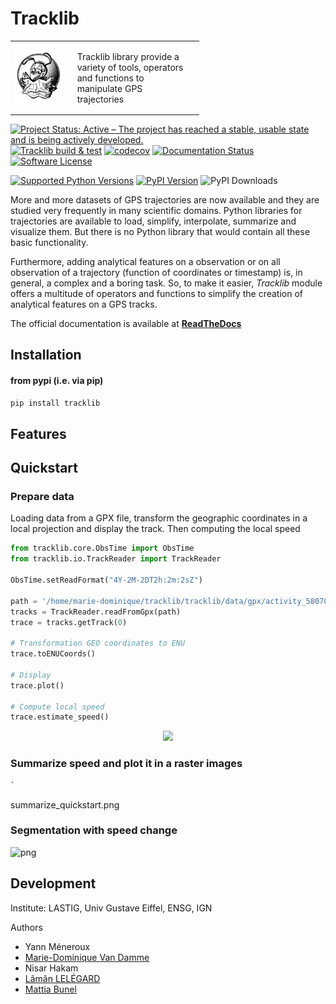 # Tracklib

<p align="center">
<table style="border:none;border:0;width:60%"><tr>
  <td align="center" style="width:30%"><img width="200px" src="https://github.com/umrlastig/tracklib/blob/main/doc/source/img/TracklibLogo.png" /></td>
  <td style="padding:16px;"><label>Tracklib</label> library provide a variety of tools, operators and functions to manipulate GPS trajectories</td>
</tr></table>
</p>

[![Project Status: Active – The project has reached a stable, usable state and is being actively developed.](https://www.repostatus.org/badges/latest/active.svg)](https://www.repostatus.org/#active)
[![Tracklib build & test](https://github.com/umrlastig/tracklib/actions/workflows/ci.yml/badge.svg)](https://github.com/umrlastig/tracklib/actions/workflows/ci.yml)
[![codecov](https://codecov.io/gh/umrlastig/tracklib/branch/main/graph/badge.svg?token=pHLaV21j2O)](https://codecov.io/gh/umrlastig/tracklib)
[![Documentation Status](https://readthedocs.org/projects/tracklib/badge/?version=latest)](https://tracklib.readthedocs.io/en/latest/?badge=latest)
[![Software License](https://img.shields.io/badge/Licence-Cecill--C-blue.svg?style=flat)](https://github.com/umrlastig/tracklib/blob/main/LICENCE)

[![Supported Python Versions](https://img.shields.io/pypi/pyversions/tracklib.svg)](https://pypi.python.org/pypi/tracklib/)
[![PyPI Version](https://img.shields.io/pypi/v/tracklib.svg)](https://pypi.python.org/pypi/tracklib/)
![PyPI Downloads](https://img.shields.io/pypi/dm/tracklib?color=blue)


More and more datasets of GPS trajectories are now available and they are studied very frequently in many scientific domains. 
Python libraries for trajectories are available to load, simplify, interpolate, summarize and visualize them. 
But there is no Python library that would contain all these basic functionality.  

Furthermore, adding analytical features on a observation or on all observation of a trajectory (function of coordinates or timestamp) 
is, in general, a complex and a boring task. So, to make it easier, *Tracklib* module offers a multitude of operators 
and functions to simplify the creation of analytical features on a GPS tracks. 

The official documentation is available at **[ReadTheDocs](https://tracklib.readthedocs.io)**

## Installation

#### from pypi (i.e. via pip)

```bash
pip install tracklib
```

## Features


## Quickstart

### Prepare data

Loading data from a GPX file, transform the geographic coordinates in a 
local projection and display the track. Then computing the local speed

```python
from tracklib.core.ObsTime import ObsTime
from tracklib.io.TrackReader import TrackReader

ObsTime.setReadFormat("4Y-2M-2DT2h:2m:2sZ")

path = '/home/marie-dominique/tracklib/tracklib/data/gpx/activity_5807084803.gpx'
tracks = TrackReader.readFromGpx(path)
trace = tracks.getTrack(0)

# Transformation GEO coordinates to ENU
trace.toENUCoords()

# Display
trace.plot()

# Compute local speed
trace.estimate_speed()
```

<p align="center">
<img width="200px" src="https://tracklib.readthedocs.io/en/latest/_images/quickstart_5.png" />
</p>




### Summarize speed and plot it in a raster images

```python
`
```

summarize_quickstart.png



### Segmentation with speed change

![png](https://tracklib.readthedocs.io/en/latest/_images/quickstart_4.png)



## Development

Institute: LASTIG, Univ Gustave Eiffel, ENSG, IGN

Authors
- Yann Méneroux
- [Marie-Dominique Van Damme](https://www.umr-lastig.fr/mdvandamme/)
- Nisar Hakam
- [Lâmân LELÉGARD](https://www.umr-lastig.fr/laman-lelegard/) 
- [Mattia Bunel ](https://www.umr-lastig.fr/mattia-bunel/index_fr.html)














